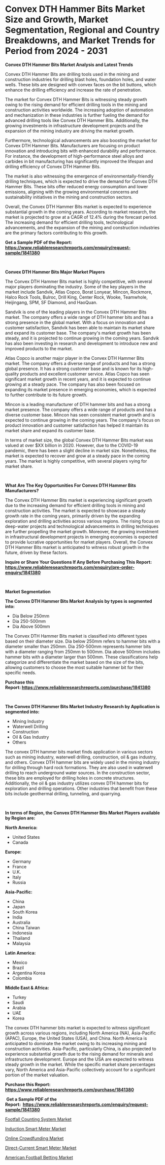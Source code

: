 <p><h1>Convex DTH Hammer Bits Market Size and Growth, Market Segmentation, Regional and Country Breakdowns, and Market Trends for Period from 2024 -  2031</h1></p><p><strong>Convex DTH Hammer Bits Market Analysis and Latest Trends</strong></p>
<p><p>Convex DTH Hammer Bits are drilling tools used in the mining and construction industries for drilling blast holes, foundation holes, and water wells. These bits are designed with convex faces on the bit buttons, which enhance the drilling efficiency and increase the rate of penetration.</p><p>The market for Convex DTH Hammer Bits is witnessing steady growth owing to the rising demand for efficient drilling tools in the mining and construction activities worldwide. The increasing adoption of automation and mechanization in these industries is further fueling the demand for advanced drilling tools like Convex DTH Hammer Bits. Additionally, the growing investments in infrastructure development projects and the expansion of the mining industry are driving the market growth.</p><p>Furthermore, technological advancements are also boosting the market for Convex DTH Hammer Bits. Manufacturers are focusing on product innovation and introducing bits with enhanced durability and performance. For instance, the development of high-performance steel alloys and carbides in bit manufacturing has significantly improved the lifespan and drilling efficiency of Convex DTH Hammer Bits.</p><p>The market is also witnessing the emergence of environmentally-friendly drilling techniques, which is expected to drive the demand for Convex DTH Hammer Bits. These bits offer reduced energy consumption and lower emissions, aligning with the growing environmental concerns and sustainability initiatives in the mining and construction sectors.</p><p>Overall, the Convex DTH Hammer Bits market is expected to experience substantial growth in the coming years. According to market research, the market is projected to grow at a CAGR of 12.4% during the forecast period. The increasing demand for efficient drilling tools, technological advancements, and the expansion of the mining and construction industries are the primary factors contributing to this growth.</p></p>
<p><strong>Get a Sample PDF of the Report:&nbsp; <a href="https://www.reliableresearchreports.com/enquiry/request-sample/1841380">https://www.reliableresearchreports.com/enquiry/request-sample/1841380</a></strong></p>
<p>&nbsp;</p>
<p><strong>Convex DTH Hammer Bits Major Market Players</strong></p>
<p><p>The Convex DTH Hammer Bits market is highly competitive, with several major players dominating the industry. Some of the key players in the market include Sandvik, Atlas Copco, Borat Lonyear, Mincon, Rockmore, Halco Rock Tools, Bulroc, Drill King, Center Rock, Wooke, Teamwhole, Heijingang, SPM, SF Diamond, and HaoQuan.</p><p>Sandvik is one of the leading players in the Convex DTH Hammer Bits market. The company offers a wide range of DTH hammer bits and has a strong presence in the global market. With a focus on innovation and customer satisfaction, Sandvik has been able to maintain its market share and expand its customer base. The company's market growth has been steady, and it is projected to continue growing in the coming years. Sandvik has also been investing in research and development to introduce new and improved products to the market.</p><p>Atlas Copco is another major player in the Convex DTH Hammer Bits market. The company offers a diverse range of products and has a strong global presence. It has a strong customer base and is known for its high-quality products and excellent customer service. Atlas Copco has seen significant market growth in recent years, and it is expected to continue growing at a steady pace. The company has also been focused on expanding its market presence in emerging economies, which is expected to further contribute to its future growth.</p><p>Mincon is a leading manufacturer of DTH hammer bits and has a strong market presence. The company offers a wide range of products and has a diverse customer base. Mincon has seen consistent market growth and is expected to continue growing in the coming years. The company's focus on product innovation and customer satisfaction has helped it maintain its market share and expand its customer base.</p><p>In terms of market size, the global Convex DTH Hammer Bits market was valued at over $XX billion in 2020. However, due to the COVID-19 pandemic, there has been a slight decline in market size. Nonetheless, the market is expected to recover and grow at a steady pace in the coming years. The market is highly competitive, with several players vying for market share.</p></p>
<p>&nbsp;</p>
<p><strong>What Are The Key Opportunities For Convex DTH Hammer Bits Manufacturers?</strong></p>
<p><p>The Convex DTH Hammer Bits market is experiencing significant growth due to the increasing demand for efficient drilling tools in mining and construction activities. The market is expected to showcase a steady growth rate in the coming years, primarily driven by the expanding exploration and drilling activities across various regions. The rising focus on deep-water projects and technological advancements in drilling techniques are further propelling the market growth. Moreover, the growing investment in infrastructural development projects in emerging economies is expected to provide lucrative opportunities for market players. Overall, the Convex DTH Hammer Bits market is anticipated to witness robust growth in the future, driven by these factors.</p></p>
<p><strong>Inquire or Share Your Questions If Any Before Purchasing This Report: <a href="https://www.reliableresearchreports.com/enquiry/pre-order-enquiry/1841380">https://www.reliableresearchreports.com/enquiry/pre-order-enquiry/1841380</a></strong></p>
<p>&nbsp;</p>
<p><strong>Market Segmentation</strong></p>
<p><strong>The Convex DTH Hammer Bits Market Analysis by types is segmented into:</strong></p>
<p><ul><li>Dia Below 250mm</li><li>Dia 250-500mm</li><li>Dia Above 500mm</li></ul></p>
<p><p>The Convex DTH Hammer Bits market is classified into different types based on their diameter size. Dia below 250mm refers to hammer bits with a diameter smaller than 250mm. Dia 250-500mm represents hammer bits with a diameter ranging from 250mm to 500mm. Dia above 500mm includes hammer bits with a diameter larger than 500mm. These classifications help categorize and differentiate the market based on the size of the bits, allowing customers to choose the most suitable hammer bit for their specific needs.</p></p>
<p><strong>Purchase this Report:&nbsp;<a href="https://www.reliableresearchreports.com/purchase/1841380">https://www.reliableresearchreports.com/purchase/1841380</a></strong></p>
<p>&nbsp;</p>
<p><strong>The Convex DTH Hammer Bits Market Industry Research by Application is segmented into:</strong></p>
<p><ul><li>Mining Industry</li><li>Waterwell Drilling</li><li>Construction</li><li>Oil & Gas Industry</li><li>Others</li></ul></p>
<p><p>The convex DTH hammer bits market finds application in various sectors such as mining industry, waterwell drilling, construction, oil & gas industry, and others. Convex DTH hammer bits are widely used in the mining industry for drilling through hard rock formations. They are also used in waterwell drilling to reach underground water sources. In the construction sector, these bits are employed for drilling holes in concrete structures. Additionally, the oil & gas industry utilizes convex DTH hammer bits for exploration and drilling operations. Other industries that benefit from these bits include geothermal drilling, tunneling, and quarrying.</p></p>
<p>&nbsp;</p>
<p><strong>In terms of Region, the Convex DTH Hammer Bits Market Players available by Region are:</strong></p>
<p>
    <p> <strong> North America: </strong>
        <ul>
            <li>United States</li>
            <li>Canada</li>
        </ul>
        </p> 
    <p> <strong> Europe: </strong>
        <ul>
            <li>Germany</li>
            <li>France</li>
            <li>U.K.</li>
            <li>Italy</li>
            <li>Russia</li>
        </ul>
        </p> 
    <p> <strong> Asia-Pacific: </strong>
        <ul>
            <li>China</li>
            <li>Japan</li>
            <li>South Korea</li>
            <li>India</li>
            <li>Australia</li>
            <li>China Taiwan</li>
            <li>Indonesia</li>
            <li>Thailand</li>
            <li>Malaysia</li>
        </ul>
        </p> 
    <p> <strong> Latin America: </strong>
        <ul>
            <li>Mexico</li>
            <li>Brazil</li>
            <li>Argentina Korea</li>
            <li>Colombia</li>
        </ul>
        </p> 
    <p> <strong> Middle East & Africa: </strong>
        <ul>
            <li>Turkey</li>
            <li>Saudi</li>
            <li>Arabia</li>
            <li>UAE</li>
            <li>Korea</li>
        </ul>
    </p>
    </p>
<p><p>The convex DTH hammer bits market is expected to witness significant growth across various regions, including North America (NA), Asia-Pacific (APAC), Europe, the United States (USA), and China. North America is anticipated to dominate the market owing to its increasing mining and construction activities. Asia-Pacific, particularly China, is also projected to experience substantial growth due to the rising demand for minerals and infrastructure development. Europe and the USA are expected to witness steady growth in the market. While the specific market share percentages vary, North America and Asia-Pacific collectively account for a significant portion of the market valuation.</p></p>
<p><strong>Purchase this Report: <a href="https://www.reliableresearchreports.com/purchase/1841380">https://www.reliableresearchreports.com/purchase/1841380</a></strong></p>
<p>&nbsp;<strong>Get a Sample PDF of the Report:&nbsp;&nbsp;<a href="https://www.reliableresearchreports.com/enquiry/request-sample/1841380">https://www.reliableresearchreports.com/enquiry/request-sample/1841380</a></strong></p>
<p><strong></strong></p>
<p><p><a href="https://medium.com/@entelabrahimi1961/footfall-counting-system-market-the-key-to-successful-business-strategy-forecast-till-2030-914c313df404">Footfall Counting System Market</a></p><p><a href="https://github.com/dzharov81/Market-Research-Report-List-2/blob/main/induction-smart-meter-market.md">Induction Smart Meter Market</a></p><p><a href="https://medium.com/@entelabrahimi1961/online-crowdfunding-market-trends-forecast-and-competitive-analysis-to-2030-ed2a67b38fc1">Online Crowdfunding Market</a></p><p><a href="https://github.com/scarol104/Market-Research-Report-List-2/blob/main/direct-current-smart-meter-market.md">Direct-Current Smart Meter Market</a></p><p><a href="https://medium.com/@entelabrahimi1961/american-football-betting-market-insights-into-market-cagr-market-trends-and-growth-strategies-3601b2bd0638">American Football Betting Market</a></p></p>